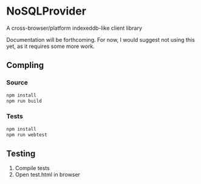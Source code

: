 # NoSQLProvider
A cross-browser/platform indexeddb-like client library

Documentation will be forthcoming.  For now, I would suggest not using this yet, as it requires some more work.

## Compling
### Source
```bash
npm install
npm run build
```
### Tests
```bash
npm install
npm run webtest
```

## Testing
1. Compile tests
1. Open test.html in browser